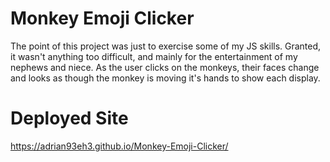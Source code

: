 # Monkey Emoji Clicker
The point of this project was just to exercise some of my JS skills. Granted, it wasn't anything too difficult, and mainly for the entertainment of my nephews and niece. As the user clicks on the monkeys, their faces change and looks as though the monkey is moving it's hands to show each display.

# Deployed Site
https://adrian93eh3.github.io/Monkey-Emoji-Clicker/
